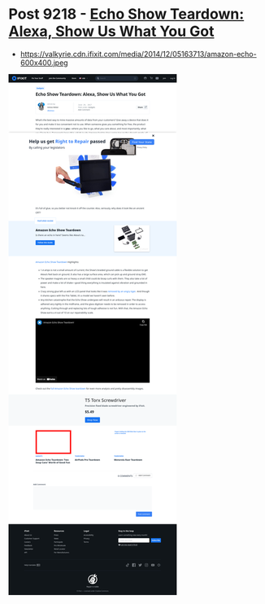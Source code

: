 # Post 9218 - [Echo Show Teardown: Alexa, Show Us What You Got](https://www.ifixit.com/News/9218/echo-show-teardown)

- https://valkyrie.cdn.ifixit.com/media/2014/12/05163713/amazon-echo-600x400.jpeg

![screencap](screenshots/bf45b568-e26a-4807-aa3e-6e9000a5121e.png)
